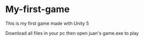 # My-first-game
This is my first game made with Unity 5


Download all files in your pc then open juan's game.exe to play
